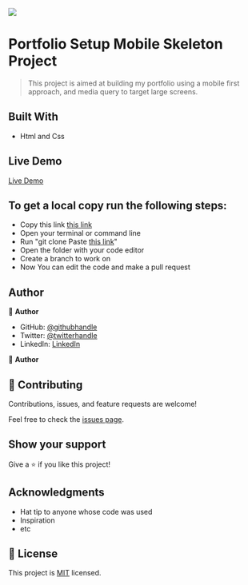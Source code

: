 ![](https://img.shields.io/badge/Microverse-blueviolet)

# Portfolio Setup Mobile Skeleton Project

> This project is aimed at building my portfolio using a mobile first approach, and media query to target large screens.

## Built With

- Html and Css

## Live Demo

[Live Demo](https://abiodunraheem.github.io/Portfolio-template3)

## To get a local copy run the following steps:

- Copy this link [this link](https://github.com/abiodunraheem/Portfolio-template3)
- Open your terminal or command line
- Run "git clone Paste [this link](https://github.com/abiodunraheem/Portfolio-template3)"
- Open the folder with your code editor
- Create a branch to work on
- Now You can edit the code and make a pull request

## Author

👤 **Author**

- GitHub: [@githubhandle](https://github.com/abiodunraheem)
- Twitter: [@twitterhandle](https://twitter.com/@abiodunraheem23)
- LinkedIn: [LinkedIn](https://linkedin.com/in/abiodun-raheem-908b33154)

👤 **Author**

## 🤝 Contributing

Contributions, issues, and feature requests are welcome!

Feel free to check the [issues page](../../issues/).

## Show your support

Give a ⭐️ if you like this project!

## Acknowledgments

- Hat tip to anyone whose code was used
- Inspiration
- etc

## 📝 License

This project is [MIT](./MIT.md) licensed.
